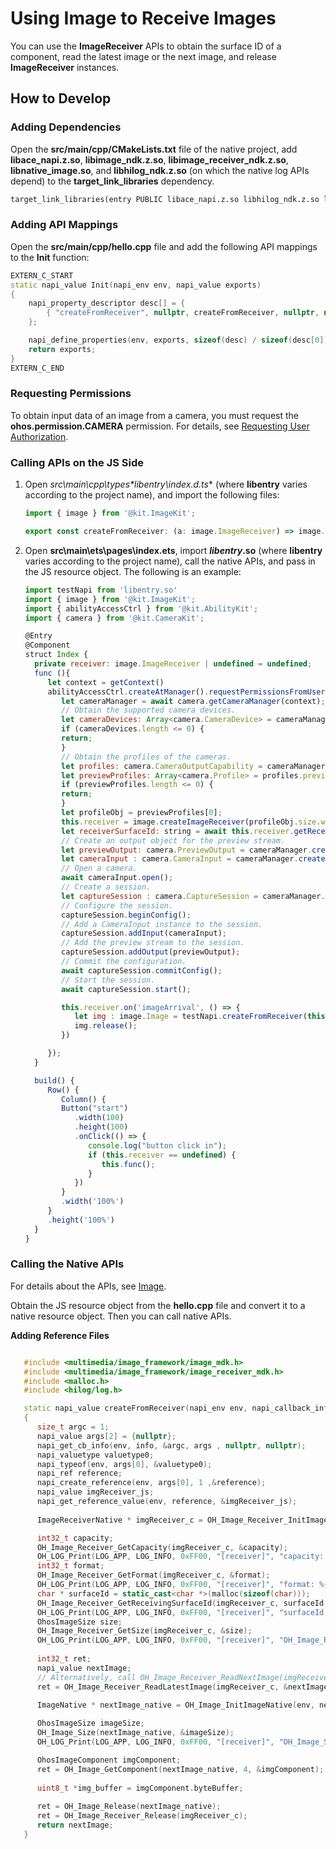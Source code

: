 # Using Image to Receive Images

You can use the **ImageReceiver** APIs to obtain the surface ID of a component, read the latest image or the next image, and release **ImageReceiver** instances.

## How to Develop

### Adding Dependencies

Open the **src/main/cpp/CMakeLists.txt** file of the native project, add **libace_napi.z.so**, **libimage_ndk.z.so**, **libimage_receiver_ndk.z.so**, **libnative_image.so**, and **libhilog_ndk.z.so** (on which the native log APIs depend) to the **target_link_libraries** dependency.

```txt
target_link_libraries(entry PUBLIC libace_napi.z.so libhilog_ndk.z.so libimage_ndk.z.so libimage_receiver_ndk.z.so libnative_image.so)
```

### Adding API Mappings

Open the **src/main/cpp/hello.cpp** file and add the following API mappings to the **Init** function:

```c++
EXTERN_C_START
static napi_value Init(napi_env env, napi_value exports)
{
    napi_property_descriptor desc[] = {
        { "createFromReceiver", nullptr, createFromReceiver, nullptr, nullptr, nullptr, napi_default, nullptr },
    };

    napi_define_properties(env, exports, sizeof(desc) / sizeof(desc[0]), desc);
    return exports;
}
EXTERN_C_END
```

### Requesting Permissions

To obtain input data of an image from a camera, you must request the **ohos.permission.CAMERA** permission. For details, see [Requesting User Authorization](../../security/AccessToken/request-user-authorization.md).

### Calling APIs on the JS Side

1. Open **src\main\cpp\types\*libentry*\index.d.ts** (where **libentry** varies according to the project name), and import the following files:

    ```js
    import { image } from '@kit.ImageKit';

    export const createFromReceiver: (a: image.ImageReceiver) => image.Image;
    ```

2. Open **src\main\ets\pages\index.ets**, import ***libentry*.so** (where **libentry** varies according to the project name), call the native APIs, and pass in the JS resource object. The following is an example:

    ```js
    import testNapi from 'libentry.so'
    import { image } from '@kit.ImageKit';
    import { abilityAccessCtrl } from '@kit.AbilityKit';
    import { camera } from '@kit.CameraKit';

    @Entry
    @Component
    struct Index {
      private receiver: image.ImageReceiver | undefined = undefined;
      func (){
         let context = getContext()
         abilityAccessCtrl.createAtManager().requestPermissionsFromUser(context,['ohos.permission.CAMERA']).then(async () => {
            let cameraManager = await camera.getCameraManager(context);
            // Obtain the supported camera devices.
            let cameraDevices: Array<camera.CameraDevice> = cameraManager.getSupportedCameras();
            if (cameraDevices.length <= 0) {
            return;
            }
            // Obtain the profiles of the cameras.
            let profiles: camera.CameraOutputCapability = cameraManager.getSupportedOutputCapability(cameraDevices[0])
            let previewProfiles: Array<camera.Profile> = profiles.previewProfiles;
            if (previewProfiles.length <= 0) {
            return;
            }
            let profileObj = previewProfiles[0];
            this.receiver = image.createImageReceiver(profileObj.size.width, profileObj.size.height, image.ImageFormat.JPEG, 8);
            let receiverSurfaceId: string = await this.receiver.getReceivingSurfaceId();
            // Create an output object for the preview stream.
            let previewOutput: camera.PreviewOutput = cameraManager.createPreviewOutput(profileObj,receiverSurfaceId);
            let cameraInput : camera.CameraInput = cameraManager.createCameraInput(cameraDevices[0]);
            // Open a camera.
            await cameraInput.open();
            // Create a session.
            let captureSession : camera.CaptureSession = cameraManager.createCaptureSession();
            // Configure the session.
            captureSession.beginConfig();
            // Add a CameraInput instance to the session.
            captureSession.addInput(cameraInput);
            // Add the preview stream to the session.
            captureSession.addOutput(previewOutput);
            // Commit the configuration.
            await captureSession.commitConfig();
            // Start the session.
            await captureSession.start();

            this.receiver.on('imageArrival', () => {
               let img : image.Image = testNapi.createFromReceiver(this.receiver);
               img.release();
            })

         });
      }

      build() {
         Row() {
            Column() {
            Button("start")
               .width(100)
               .height(100)
               .onClick(() => {
                  console.log("button click in");
                  if (this.receiver == undefined) {
                     this.func();
                  }
               })
            }
            .width('100%')
         }
         .height('100%')
      }
   }
    ```

### Calling the Native APIs

For details about the APIs, see [Image](../../reference/apis-image-kit/image.md).

Obtain the JS resource object from the **hello.cpp** file and convert it to a native resource object. Then you can call native APIs.

**Adding Reference Files**

   ```c++

      #include <multimedia/image_framework/image_mdk.h>
      #include <multimedia/image_framework/image_receiver_mdk.h>
      #include <malloc.h>
      #include <hilog/log.h>

      static napi_value createFromReceiver(napi_env env, napi_callback_info info)
      {
         size_t argc = 1;
         napi_value args[2] = {nullptr};
         napi_get_cb_info(env, info, &argc, args , nullptr, nullptr);
         napi_valuetype valuetype0;
         napi_typeof(env, args[0], &valuetype0);
         napi_ref reference;
         napi_create_reference(env, args[0], 1 ,&reference);
         napi_value imgReceiver_js;
         napi_get_reference_value(env, reference, &imgReceiver_js);
         
         ImageReceiverNative * imgReceiver_c = OH_Image_Receiver_InitImageReceiverNative(env, imgReceiver_js);
   
         int32_t capacity;
         OH_Image_Receiver_GetCapacity(imgReceiver_c, &capacity);
         OH_LOG_Print(LOG_APP, LOG_INFO, 0xFF00, "[receiver]", "capacity: %{public}d", capacity);
         int32_t format;
         OH_Image_Receiver_GetFormat(imgReceiver_c, &format);
         OH_LOG_Print(LOG_APP, LOG_INFO, 0xFF00, "[receiver]", "format: %{public}d", format);
         char * surfaceId = static_cast<char *>(malloc(sizeof(char)));
         OH_Image_Receiver_GetReceivingSurfaceId(imgReceiver_c, surfaceId, sizeof(char));
         OH_LOG_Print(LOG_APP, LOG_INFO, 0xFF00, "[receiver]", "surfaceId: %{public}c", surfaceId[0]);
         OhosImageSize size;
         OH_Image_Receiver_GetSize(imgReceiver_c, &size);
         OH_LOG_Print(LOG_APP, LOG_INFO, 0xFF00, "[receiver]", "OH_Image_Receiver_GetSize  width: %{public}d, height:%{public}d", size.width, size.height);
         
         int32_t ret;
         napi_value nextImage;
         // Alternatively, call OH_Image_Receiver_ReadNextImage(imgReceiver_c, &nextImage).
         ret = OH_Image_Receiver_ReadLatestImage(imgReceiver_c, &nextImage);
         
         ImageNative * nextImage_native = OH_Image_InitImageNative(env, nextImage);

         OhosImageSize imageSize;
         OH_Image_Size(nextImage_native, &imageSize);
         OH_LOG_Print(LOG_APP, LOG_INFO, 0xFF00, "[receiver]", "OH_Image_Size  width: %{public}d, height:%{public}d", imageSize.width, imageSize.height);

         OhosImageComponent imgComponent;
         ret = OH_Image_GetComponent(nextImage_native, 4, &imgComponent); // 4=jpeg
         
         uint8_t *img_buffer = imgComponent.byteBuffer;
         
         ret = OH_Image_Release(nextImage_native);
         ret = OH_Image_Receiver_Release(imgReceiver_c);
         return nextImage;
      }
   ```

